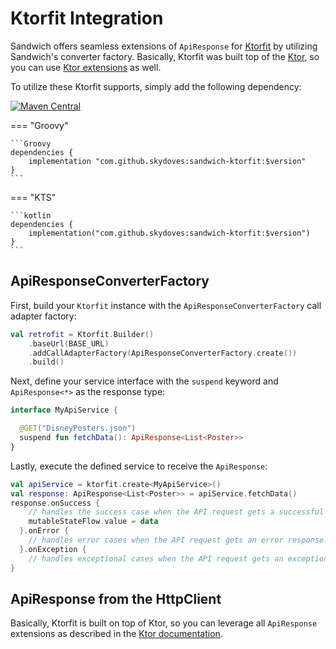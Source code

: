 # Ktorfit Integration

Sandwich offers seamless extensions of `ApiResponse` for [Ktorfit](https://github.com/Foso/Ktorfit) by utilizing Sandwich's converter factory. Basically, Ktorfit was built top of the [Ktor](https://github.com/ktorio/ktor), so you can use [Ktor extensions](ktor.md) as well.

To utilize these Ktorfit supports, simply add the following dependency:

[![Maven Central](https://img.shields.io/maven-central/v/com.github.skydoves/sandwich.svg?label=Maven%20Central)](https://search.maven.org/search?q=g:%22com.github.skydoves%22%20AND%20a:%22sandwich%22)

=== "Groovy"

    ```Groovy
    dependencies {
        implementation "com.github.skydoves:sandwich-ktorfit:$version"
    }
    ```

=== "KTS"

    ```kotlin
    dependencies {
        implementation("com.github.skydoves:sandwich-ktorfit:$version")
    }
    ```

## ApiResponseConverterFactory

First, build your `Ktorfit` instance with the `ApiResponseConverterFactory` call adapter factory:

```kotlin
val retrofit = Ktorfit.Builder()
    .baseUrl(BASE_URL)
    .addCallAdapterFactory(ApiResponseConverterFactory.create())
    .build()
```

Next, define your service interface with the `suspend` keyword and `ApiResponse<*>` as the response type:

```kotlin
interface MyApiService {

  @GET("DisneyPosters.json")
  suspend fun fetchData(): ApiResponse<List<Poster>>
}
```

Lastly, execute the defined service to receive the `ApiResponse`:

```kotlin
val apiService = ktorfit.create<MyApiService>()
val response: ApiResponse<List<Poster>> = apiService.fetchData()
response.onSuccess {
    // handles the success case when the API request gets a successful response.
    mutableStateFlow.value = data
  }.onError {
    // handles error cases when the API request gets an error response.
  }.onException {
    // handles exceptional cases when the API request gets an exception response.
}
```

## ApiResponse from the HttpClient

Basically, Ktorfit is built on top of Ktor, so you can leverage all `ApiResponse` extensions as described in the [Ktor documentation](ktor.md).